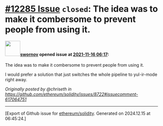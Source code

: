 # [\#12285 Issue](https://github.com/ethereum/solidity/issues/12285) `closed`: The idea was to make it combersome to prevent people from using it.

#### <img src="https://avatars.githubusercontent.com/u/68159968?u=d0156faf86cc67d1314bc96e23dfaa583b32f84a&v=4" width="50">[swornov](https://github.com/swornov) opened issue at [2021-11-16 06:17](https://github.com/ethereum/solidity/issues/12285):

The idea was to make it combersome to prevent people from using it.

I would prefer a solution that just switches the whole pipeline to yul-ir-mode right away.

_Originally posted by @chriseth in https://github.com/ethereum/solidity/issues/8722#issuecomment-617064751_




-------------------------------------------------------------------------------



[Export of Github issue for [ethereum/solidity](https://github.com/ethereum/solidity). Generated on 2024.12.15 at 06:45:24.]

